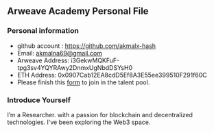 ## Arweave Academy Personal File

### Personal information

- github account : https://github.com/akmalx-hash 
- Email: akmalna69@gmail.com
- Arweave Address: i3GekwMQKFuF-tpg3sv4YQYRAwy2DnmxUgNbdDSYsH0
- ETH Address: 0x0907Cab12EA8cdD5Ef8A3E55ee399510F291f60C
- Please finish this [form](https://docs.google.com/forms/d/e/1FAIpQLSfWA5fIIcBgmRppm3jNz5vmf9Mai_QMVil-2pO4r7YKn_Zhtw/viewform?usp=sf_link) to join in the talent pool.

### Introduce Yourself
I’m a Researcher. with a passion for blockchain and decentralized technologies. I’ve been exploring the Web3 space.

